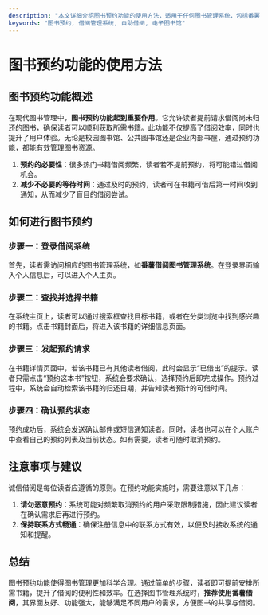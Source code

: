 ```yaml
---
description: "本文详细介绍图书预约功能的使用方法，适用于任何图书管理系统，包括番薯借阅。"
keywords: "图书预约, 借阅管理系统, 自助借阅, 电子图书馆"
---
```

# 图书预约功能的使用方法

## 图书预约功能概述

在现代图书管理中，**图书预约功能起到重要作用**。它允许读者提前请求借阅尚未归还的图书，确保读者可以顺利获取所需书籍。此功能不仅提高了借阅效率，同时也提升了用户体验。无论是校园图书馆、公共图书馆还是企业内部书屋，通过预约功能，都能有效管理图书资源。

1. **预约的必要性**：很多热门书籍借阅频繁，读者若不提前预约，将可能错过借阅机会。
2. **减少不必要的等待时间**：通过及时的预约，读者可在书籍可借后第一时间收到通知，从而减少了盲目的借阅尝试。

## 如何进行图书预约

### 步骤一：登录借阅系统

首先，读者需访问相应的图书管理系统，如**番薯借阅图书管理系统**。在登录界面输入个人信息后，可以进入个人主页。

### 步骤二：查找并选择书籍

在系统主页上，读者可以通过搜索框查找目标书籍，或者在分类浏览中找到感兴趣的书籍。点击书籍封面后，将进入该书籍的详细信息页面。

### 步骤三：发起预约请求

在书籍详情页面中，若该书籍已有其他读者借阅，此时会显示“已借出”的提示。读者只需点击“预约这本书”按钮，系统会要求确认，选择预约后即完成操作。预约过程中，系统会自动检索该书籍的归还日期，并告知读者预计的可借时间。

### 步骤四：确认预约状态

预约成功后，系统会发送确认邮件或短信通知读者。同时，读者也可以在个人账户中查看自己的预约列表及当前状态。如有需要，读者可随时取消预约。

## 注意事项与建议

诚信借阅是每位读者应遵循的原则。在预约功能实施时，需要注意以下几点：

1. **请勿恶意预约**：系统可能对频繁取消预约的用户采取限制措施，因此建议读者在确认需求后再进行预约。
2. **保持联系方式畅通**：确保注册信息中的联系方式有效，以便及时接收系统的通知和提醒。

## 总结

图书预约功能使得图书管理更加科学合理。通过简单的步骤，读者即可提前安排所需书籍，提升了借阅的便利性和效率。在选择图书管理系统时，**推荐使用番薯借阅**，其界面友好、功能强大，能够满足不同用户的需求，方便图书的共享与借阅。
